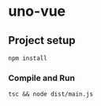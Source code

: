 # uno-vue

## Project setup

```
npm install
```

### Compile and Run

```
tsc && node dist/main.js
```
